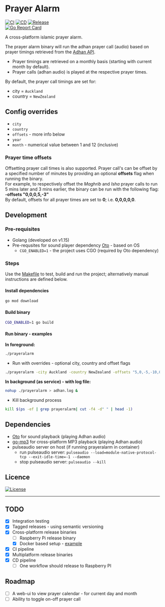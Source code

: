 # Prayer Alarm

[![CI](https://github.com/zees-dev/prayeralarm/workflows/CI/badge.svg)](https://github.com/zees-dev/prayeralarm/actions?query=workflow%3ACI)
[![CD](https://github.com/zees-dev/prayeralarm/workflows/CD/badge.svg)](https://github.com/zees-dev/prayeralarm/actions?query=workflow%3ACD)
[![Release](https://github.com/zees-dev/prayeralarm/workflows/Release/badge.svg)](https://github.com/zees-dev/prayeralarm/releases)\
[![Go Report Card](https://goreportcard.com/badge/github.com/zees-dev/prayeralarm)](https://goreportcard.com/report/github.com/zees-dev/prayeralarm)

A cross-platform islamic prayer alarm.

The prayer alarm binary will run the adhan prayer call (audio) based on prayer timings retrieved from the [Adhan API](https://aladhan.com/prayer-times-api).

- Prayer timings are retrieved on a monthly basis (starting with current month by default).
- Prayer calls (adhan audio) is played at the respective prayer times.

By default, the prayer call timings are set for:

- city = `Auckland`
- country = `NewZealand`

## Config overrides

- `city`
- `country`
- `offsets` - more info below
- `year`
- `month` - numerical value between 1 and 12 (inclusive)

### Prayer time offsets

Offsetting prayer call times is also supported. Prayer call's can be offset by a specified number of minutes by providing an optional **offsets** flag when running the binary.  
For example, to respectively offset the _Maghrib_ and _Isha_ prayer calls to run 5 mins later and 3 mins earlier, the binary can be run with the following flag: **-offsets "0,0,0,5,-3"**  
By default, offsets for all prayer times are set to **0**; i.e. **0,0,0,0,0**.

## Development

### Pre-requisites

- Golang (developed on v1.15)
- Pre-requsites for sound player dependency [Oto](https://github.com/hajimehoshi/oto) - based on OS
  - `CGO_ENABLED=1` - the project uses CGO (required by Oto dependency)

### Steps

Use the [Makefile](./Makefile) to test, build and run the project; alternatively manual instructions are defined below.

#### Install dependencies

```sh
go mod download
```

#### Build binary

```sh
CGO_ENABLED=1 go build
```

#### Run binary - examples

**In foreground:**

```sh
./prayeralarm
```

- Run with overrides - optional city, country and offset flags

```sh
./prayeralarm -city Auckland -country NewZealand -offsets "5,0,-5,-10,0"
```

**In background (as service) - with log file:**
  
```sh
nohup ./prayeralarm > adhan.log &
```

- Kill background process
  
```sh
kill $(ps -ef | grep prayeralarm| cut -f4 -d" " | head -1)
```

## Dependencies

- [Oto](https://github.com/hajimehoshi/oto) for sound playback (playing Adhan audio)
- [go-mp3](https://github.com/hajimehoshi/go-mp3) for cross-platform MP3 playback (playing Adhan audio)
- pulseaudio server on host (if running prayeralarm in container)
  - run pulseaudio server: `pulseaudio --load=module-native-protocol-tcp --exit-idle-time=-1 --daemon`
  - stop pulseaudio server: `pulseaudio --kill`

## Licence

[![License](https://img.shields.io/badge/License-Apache%202.0-blue.svg)](https://opensource.org/licenses/Apache-2.0)

---

## TODO

- [x] Integration testing
- [x] Tagged releases - using semantic versioning
- [x] Cross-platform release binaries
  - [ ] Raspberry Pi release binary
  - [x] Docker based setup - [example](https://gitlab.com/dev.786zshan/golang-project-bootstrapper)
- [x] CI pipeline
- [x] Multiplatform release binaries
- [x] CD pipeline
  - [ ] One workflow should release to Raspberry PI  

## Roadmap

- [ ] A web-ui to view prayer calendar - for current day and month
- [ ] Ability to toggle on-off prayer call
